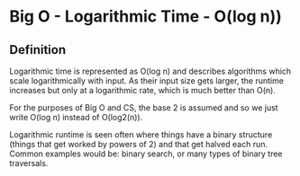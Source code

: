 # Big O - Logarithmic Time - O(log n))

## Definition

Logarithmic time is represented as O(log n) and describes algorithms which scale logarithmically with input. As their input size gets larger, the runtime increases but only at a logarithmic rate, which is much better than O(n).

For the purposes of Big O and CS, the base 2 is assumed and so we just write O(log n) instead of O(log2(n)).

Logarithmic runtime is seen often where things have a binary structure (things that get worked by powers of 2) and that get halved each run. Common examples would be: binary search, or many types of binary tree traversals.
